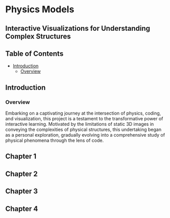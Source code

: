 
# Physics Models
## Interactive Visualizations for Understanding Complex Structures

## Table of Contents
- [Introduction](#Introduction)
  - [Overview](#Overview) 

<a name="Introduction"></a>
## Introduction
### Overview
Embarking on a captivating journey at the intersection of physics, coding, and visualization, this project is a testament to the transformative power of interactive learning. Motivated by the limitations of static 3D images in conveying the complexities of physical structures, this undertaking began as a personal exploration, gradually evolving into a comprehensive study of physical phenomena through the lens of code.
## Chapter 1
## Chapter 2
## Chapter 3
## Chapter 4
